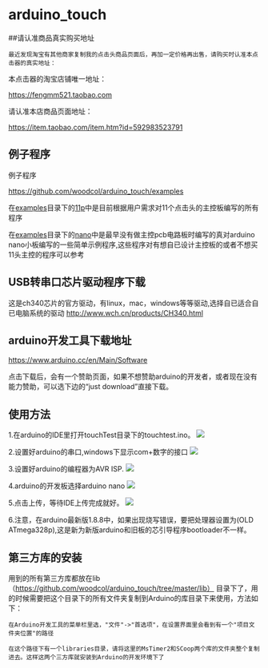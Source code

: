 # arduino_touch

##请认准商品真实购买地址

    最近发现淘宝有其他商家复制我的点击头商品页面后，再加一定价格再出售，请购买时认准本点击器的真实地址：

本点击器的淘宝店铺唯一地址：

https://fengmm521.taobao.com

请认准本店商品页面地址：

https://item.taobao.com/item.htm?id=592983523791

## 例子程序

例子程序

https://github.com/woodcol/arduino_touch/examples

在[examples](https://github.com/woodcol/arduino_touch/examples)目录下的[11p](https://github.com/woodcol/arduino_touch/examples/11p)中是目前根据用户需求对11个点击头的主控板编写的所有程序

在[examples](https://github.com/woodcol/arduino_touch/examples)目录下的[nano](https://github.com/woodcol/arduino_touch/examples/nano)中是最早没有做主控pcb电路板时编写的真对arduino nano小板编写的一些简单示例程序,这些程序对有想自已设计主控板的或者不想买11头主控的程序可以参考


## USB转串口芯片驱动程序下载

这是ch340芯片的官方驱动，有linux，mac，windows等等驱动,选择自已适合自已电脑系统的驱动
http://www.wch.cn/products/CH340.html

## arduino开发工具下载地址

https://www.arduino.cc/en/Main/Software

点击下载后，会有一个赞助页面，如果不想赞助arduino的开发者，或者现在没有能力赞助，可以选下边的“just download”直接下载。


## 使用方法

1.在arduino的IDE里打开touchTest目录下的touchtest.ino。
![](https://github.com/woodcol/arduino_touch/raw/master/img/dk.png)

2.设置好arduino的串口,windows下显示com+数字的接口
![](https://github.com/woodcol/arduino_touch/raw/master/img/com.png)

3.设置好arduino的编程器为AVR ISP.
![](https://github.com/woodcol/arduino_touch/raw/master/img/bcq.jpeg)

4.arduino的开发板选择arduino nano
![](https://github.com/woodcol/arduino_touch/raw/master/img/kfb.jpeg)

5.点击上传，等待IDE上传完成就好。
![](https://github.com/woodcol/arduino_touch/raw/master/img/sc.png)

6.注意，在arduino最新版1.8.8中，如果出现烧写错误，要把处理器设置为(OLD ATmega328p),这是新为新版arduino和旧板的芯引导程序bootloader不一样。

## 第三方库的安装

用到的所有第三方库都放在lib（https://github.com/woodcol/arduino_touch/tree/master/lib） 目录下了，用的时候需要把这个目录下的所有文件夹复制到Arduino的库目录下来使用，方法如下：

```
在Arduino开发工具的菜单栏里选，"文件"->"首选项"，在设置界面里会看到有一个"项目文件夹位置"的路径

在这个路径下有一个libraries目录，请将这里的MsTimer2和SCoop两个库的文件夹整个复制进去。这样这两个三方库就安装到Arduino的开发环境下了
```

